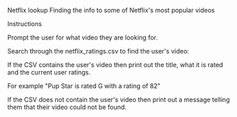 Netflix lookup
Finding the info to some of Netflix's most popular videos

Instructions


Prompt the user for what video they are looking for.


Search through the netflix_ratings.csv to find the user's video:



If the CSV contains the user's video then print out the title, what it is rated and the current user ratings.

For example "Pup Star is rated G with a rating of 82"



If the CSV does not contain the user's video then print out a message telling them that their video could not be found.
